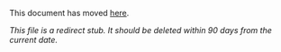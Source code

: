 This document has moved [here](https://git.k8s.io/community/tree/master/contributors/guide/help-wanted.md).

*This file is a redirect stub. It should be deleted within 90 days from the current date.*